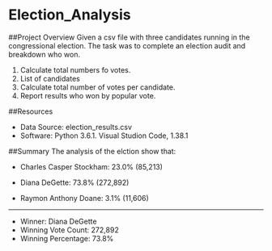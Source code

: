# Election_Analysis

##Project Overview
Given a csv file with three candidates running in the congressional election. The task was to complete an election audit and breakdown who won.

1. Calculate total numbers fo votes.
2. List of candidates
3. Calculate total number of votes per candidate.
4. Report results who won by popular vote.

##Resources
- Data Source: election_results.csv
- Software: Python 3.6.1. Visual Studion Code, 1.38.1

##Summary
The analysis of the elction show that:

- Charles Casper Stockham: 23.0% (85,213)

- Diana DeGette: 73.8% (272,892)

- Raymon Anthony Doane: 3.1% (11,606)

-------------------------
- Winner: Diana DeGette
- Winning Vote Count: 272,892
- Winning Percentage: 73.8%
